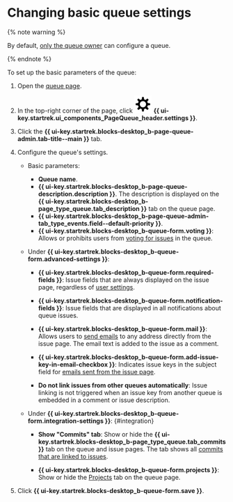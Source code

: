 # Changing basic queue settings

{% note warning %}

By default, [only the queue owner](queue-access.md) can configure a queue.

{% endnote %}

To set up the basic parameters of the queue:

1. Open the [queue page](../user/queue.md).

1. In the top-right corner of the page, click ![](../../_assets/tracker/svg/settings-old.svg) **{{ ui-key.startrek.ui_components_PageQueue_header.settings }}**.

1. Click the **{{ ui-key.startrek.blocks-desktop_b-page-queue-admin.tab-title--main }}** tab.

1. Configure the queue's settings.
    * Basic parameters:
        * **Queue name**.
        * **{{ ui-key.startrek.blocks-desktop_b-page-queue-description.description }}**. The description is displayed on the **{{ ui-key.startrek.blocks-desktop_b-page_type_queue.tab_description }}** tab on the queue page.
        * **{{ ui-key.startrek.blocks-desktop_b-page-queue-admin-tab_type_events.field--default-priority }}**.
        * **{{ ui-key.startrek.blocks-desktop_b-queue-form.voting }}**: Allows or prohibits users from [voting for issues](../user/votes.md) in the queue.

    * Under **{{ ui-key.startrek.blocks-desktop_b-queue-form.advanced-settings }}**:
        * **{{ ui-key.startrek.blocks-desktop_b-queue-form.required-fields }}**: Issue fields that are always displayed on the issue page, regardless of [user settings](../user/edit-ticket.md#edit-fields).
        * **{{ ui-key.startrek.blocks-desktop_b-queue-form.notification-fields }}**: Issue fields that are displayed in all notifications about queue issues.


        * **{{ ui-key.startrek.blocks-desktop_b-queue-form.mail }}**: Allows users to [send emails](../user/comments.md#send-comment) to any address directly from the issue page. The email text is added to the issue as a comment.
        * **{{ ui-key.startrek.blocks-desktop_b-queue-form.add-issue-key-in-email-checkbox }}**: Indicates issue keys in the subject field for [emails sent from the issue page](../user/comments.md#send-comment).

        * **Do not link issues from other queues automatically**: Issue linking is not triggered when an issue key from another queue is embedded in a comment or issue description.
    * Under **{{ ui-key.startrek.blocks-desktop_b-queue-form.integration-settings }}**: {#integration}
        * **Show "Commits" tab**: Show or hide the **{{ ui-key.startrek.blocks-desktop_b-page_type_queue.tab_commits }}** tab on the queue and issue pages. The tab shows all [commits that are linked to issues](../user/ticket-links.md#section_commit).


        * **{{ ui-key.startrek.blocks-desktop_b-queue-form.projects }}**: Show or hide the [Projects](project-new.md) tab on the queue page.


1. Click **{{ ui-key.startrek.blocks-desktop_b-queue-form.save }}**.
